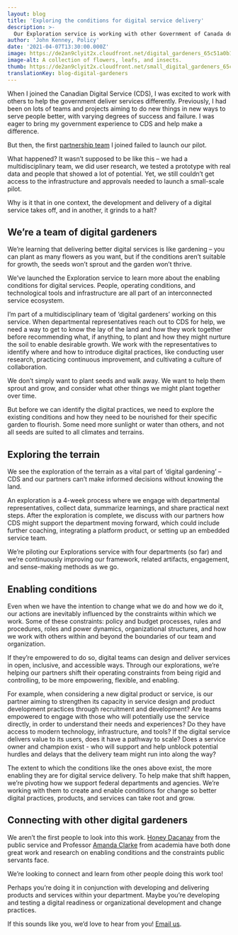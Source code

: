 ```yaml
---
layout: blog
title: 'Exploring the conditions for digital service delivery'
description: >-
  Our Exploration service is working with other Government of Canada departments to explore the conditions for digital service delivery. They want to enable departments to introduce digital practices in their work, such as tools, collaboration, and ways of working. Explorations are a collaborative 4-week process. 
author: 'John Kenney, Policy'
date: '2021-04-07T13:30:00.000Z'
image: https://de2an9clyit2x.cloudfront.net/digital_gardeners_65c51a0b12.jpeg
image-alt: A collection of flowers, leafs, and insects.
thumb: https://de2an9clyit2x.cloudfront.net/small_digital_gardeners_65c51a0b12.jpeg
translationKey: blog-digital-gardeners
---
```

When I joined the Canadian Digital Service (CDS), I was excited to work with others to help the government deliver services differently. Previously, I had been on lots of teams and projects aiming to do new things in new ways to serve people better, with varying degrees of success and failure. I was eager to bring my government experience to CDS and help make a difference.   

But then, the first [partnership team](https://digital.canada.ca/partnerships/) I joined failed to launch our pilot.

What happened? It wasn’t supposed to be like this – we had a multidisciplinary team, we did user research, we tested a prototype with real data and people that showed a lot of potential. Yet, we still couldn’t get access to the infrastructure and approvals needed to launch a small-scale pilot. 

Why is it that in one context, the development and delivery of a digital service takes off, and in another, it grinds to a halt? 
## We’re a team of digital gardeners

We’re learning that delivering better digital services is like gardening – you can plant as many flowers as you want, but if the conditions aren’t suitable for growth, the seeds won’t sprout and the garden won’t thrive.

We’ve launched the Exploration service to learn more about the enabling conditions for digital services. People, operating conditions, and technological tools and infrastructure are all part of an interconnected service ecosystem. 

I’m part of a multidisciplinary team of ‘digital gardeners’ working on this service. When departmental representatives reach out to CDS for help, we need a way to get to know the lay of the land and how they work together before recommending what, if anything, to plant and how they might nurture the soil to enable desirable growth. We work with the representatives to identify where and how to introduce digital practices, like conducting user research, practicing continuous improvement, and cultivating a culture of collaboration. 

We don’t simply want to plant seeds and walk away. We want to help them sprout and grow, and consider what other things we might plant together over time.

But before we can identify the digital practices, we need to explore the existing conditions and how they need to be nourished for their specific garden to flourish. Some need more sunlight or water than others, and not all seeds are suited to all climates and terrains.

## Exploring the terrain

We see the exploration of the terrain as a vital part of ‘digital gardening’ – CDS and our partners can’t make informed decisions without knowing the land.

An exploration is a 4-week process where we engage with departmental representatives, collect data, summarize learnings, and share practical next steps. After the exploration is complete, we discuss with our partners how CDS might support the department moving forward, which could include further coaching, integrating a platform product, or setting up an embedded service team.

We’re piloting our Explorations service with four departments (so far) and we’re continuously improving our framework, related artifacts, engagement, and sense-making methods as we go. 

## Enabling conditions

Even when we have the intention to change what we do and how we do it, our actions are inevitably influenced by the constraints within which we work. Some of these constraints: policy and budget processes, rules and procedures, roles and power dynamics, organizational structures, and how we work with others within and beyond the boundaries of our team and organization.

If they’re empowered to do so, digital teams can design and deliver services in open, inclusive, and accessible ways. Through our explorations, we’re helping our partners shift their operating constraints from being rigid and controlling, to be more empowering, flexible, and enabling.

For example, when considering a new digital product or service, is our partner aiming to strengthen its capacity in service design and product development practices through recruitment and development? Are teams empowered to engage with those who will potentially use the service directly, in order to understand their needs and experiences? Do they have access to modern technology, infrastructure, and tools? If the digital service delivers value to its users, does it have a pathway to scale? Does a service owner and champion exist - who will support and help unblock potential hurdles and delays that the delivery team might run into along the way?

The extent to which the conditions like the ones above exist, the more enabling they are for digital service delivery. To help make that shift happen, we’re pivoting how we support federal departments and agencies. We’re working with them to create and enable conditions for change so better digital practices, products, and services can take root and grow.

## Connecting with other digital gardeners

We aren’t the first people to look into this work. [Honey Dacanay](https://twitter.com/honeygolightly) from the public service and Professor [Amanda Clarke](https://twitter.com/ae_clarke) from academia have both done great work and research on enabling conditions and the constraints public servants face. 

We’re looking to connect and learn from other people doing this work too!

Perhaps you’re doing it in conjunction with developing and delivering products and services within your department. Maybe you’re developing and testing a digital readiness or organizational development and change practices. 

If this sounds like you, we’d love to hear from you! [Email us](mailto:cds-snc@servicecanada.gc.ca).


